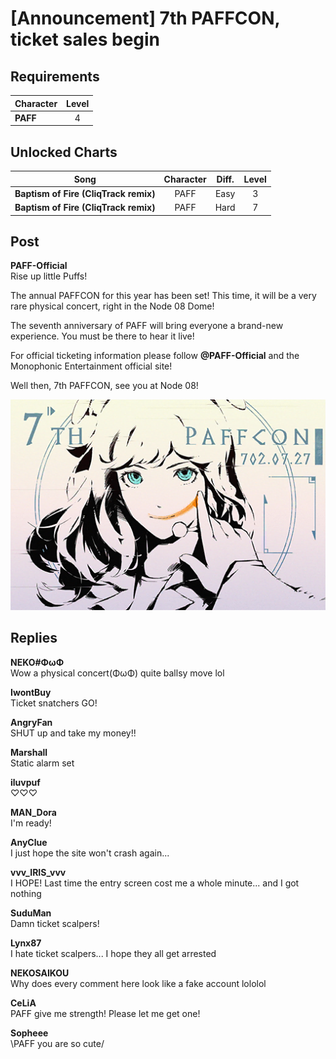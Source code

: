 # [Announcement] 7th PAFFCON, ticket sales begin
## Requirements
|Character|Level|
|---------|:---:|
|**PAFF** |  4  |

## Unlocked Charts
|                Song                 |Character|Diff.|Level|
|-------------------------------------|:-------:|:---:|:---:|
|**Baptism of Fire (CliqTrack remix)**|  PAFF   |Easy |  3  |
|**Baptism of Fire (CliqTrack remix)**|  PAFF   |Hard |  7  |

## Post
**PAFF-Official**<br>
Rise up little Puffs!

The annual PAFFCON for this year has been set! This time, it will be a very rare physical concert, right in the Node 08 Dome! 

The seventh anniversary of PAFF will bring everyone a brand-new experience. You must be there to hear it live!

For official ticketing information please follow **@PAFF-Official** and the Monophonic Entertainment official site!

Well then, 7th PAFFCON, see you at Node 08!

![p0501.png](./attachments/p0501.png)
## Replies
**NEKO#ΦωΦ**<br>
Wow a physical concert(ΦωΦ) quite ballsy move lol 

**IwontBuy**<br>
Ticket snatchers GO!

**AngryFan**<br>
SHUT up and take my money!!

**Marshall**<br>
Static alarm set

**iluvpuf**<br>
♡♡♡

**MAN_Dora**<br>
I'm ready!

**AnyClue**<br>
I just hope the site won't crash again...

**vvv_IRIS_vvv**<br>
I HOPE! Last time the entry screen cost me a whole minute... and I got nothing

**SuduMan**<br>
Damn ticket scalpers!

**Lynx87**<br>
I hate ticket scalpers... I hope they all get arrested

**NEKOSAIKOU**<br>
Why does every comment here look like a fake account lololol

**CeLiA**<br>
PAFF give me strength! Please let me get one!

**Sopheee**<br>
\\PAFF you are so cute/

